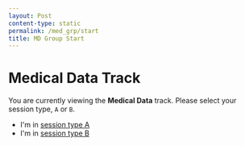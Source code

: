 ```yaml
---
layout: Post
content-type: static
permalink: /med_grp/start
title: MD Group Start
---
```


# Medical Data Track

You are currently viewing the **Medical Data** track. Please select your session type, `A` or `B`.

- I'm in [session type A](/med_grp/start/a/0_start)
- I'm in [session type B](/med_grp/start/b/0_start)
